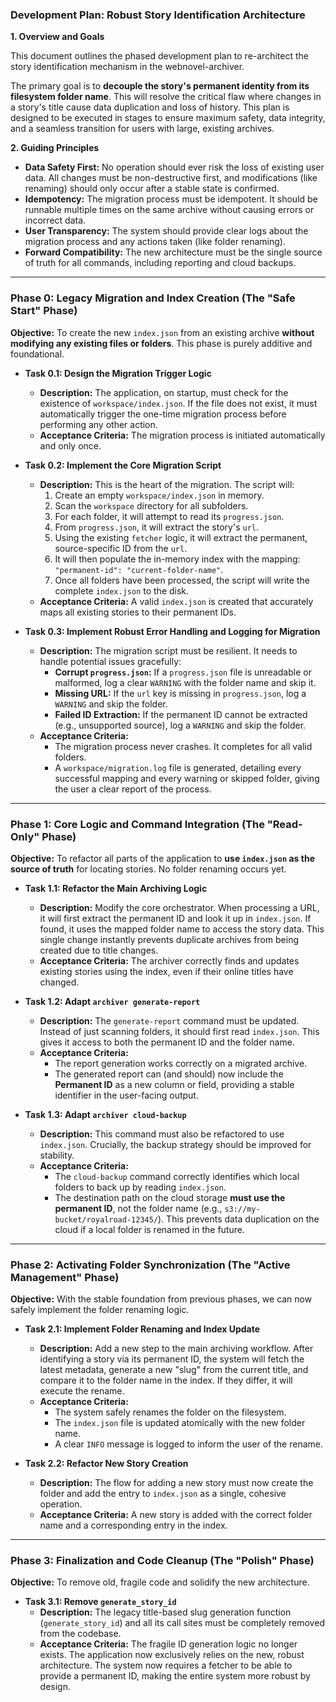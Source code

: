 ### **Development Plan: Robust Story Identification Architecture**

**1. Overview and Goals**

This document outlines the phased development plan to re-architect the story identification mechanism in the webnovel-archiver.

The primary goal is to **decouple the story's permanent identity from its filesystem folder name**. This will resolve the critical flaw where changes in a story's title cause data duplication and loss of history. This plan is designed to be executed in stages to ensure maximum safety, data integrity, and a seamless transition for users with large, existing archives.

**2. Guiding Principles**

-   **Data Safety First:** No operation should ever risk the loss of existing user data. All changes must be non-destructive first, and modifications (like renaming) should only occur after a stable state is confirmed.
-   **Idempotency:** The migration process must be idempotent. It should be runnable multiple times on the same archive without causing errors or incorrect data.
-   **User Transparency:** The system should provide clear logs about the migration process and any actions taken (like folder renaming).
-   **Forward Compatibility:** The new architecture must be the single source of truth for all commands, including reporting and cloud backups.

---

### **Phase 0: Legacy Migration and Index Creation (The "Safe Start" Phase)**

**Objective:** To create the new `index.json` from an existing archive **without modifying any existing files or folders**. This phase is purely additive and foundational.

-   **Task 0.1: Design the Migration Trigger Logic**

    -   **Description:** The application, on startup, must check for the existence of `workspace/index.json`. If the file does not exist, it must automatically trigger the one-time migration process before performing any other action.
    -   **Acceptance Criteria:** The migration process is initiated automatically and only once.

-   **Task 0.2: Implement the Core Migration Script**

    -   **Description:** This is the heart of the migration. The script will:
        1.  Create an empty `workspace/index.json` in memory.
        2.  Scan the `workspace` directory for all subfolders.
        3.  For each folder, it will attempt to read its `progress.json`.
        4.  From `progress.json`, it will extract the story's `url`.
        5.  Using the existing `fetcher` logic, it will extract the permanent, source-specific ID from the `url`.
        6.  It will then populate the in-memory index with the mapping: `"permanent-id": "current-folder-name"`.
        7.  Once all folders have been processed, the script will write the complete `index.json` to the disk.
    -   **Acceptance Criteria:** A valid `index.json` is created that accurately maps all existing stories to their permanent IDs.

-   **Task 0.3: Implement Robust Error Handling and Logging for Migration**
    -   **Description:** The migration script must be resilient. It needs to handle potential issues gracefully:
        -   **Corrupt `progress.json`:** If a `progress.json` file is unreadable or malformed, log a clear `WARNING` with the folder name and skip it.
        -   **Missing URL:** If the `url` key is missing in `progress.json`, log a `WARNING` and skip the folder.
        -   **Failed ID Extraction:** If the permanent ID cannot be extracted (e.g., unsupported source), log a `WARNING` and skip the folder.
    -   **Acceptance Criteria:**
        -   The migration process never crashes. It completes for all valid folders.
        -   A `workspace/migration.log` file is generated, detailing every successful mapping and every warning or skipped folder, giving the user a clear report of the process.

---

### **Phase 1: Core Logic and Command Integration (The "Read-Only" Phase)**

**Objective:** To refactor all parts of the application to **use `index.json` as the source of truth** for locating stories. No folder renaming occurs yet.

-   **Task 1.1: Refactor the Main Archiving Logic**

    -   **Description:** Modify the core orchestrator. When processing a URL, it will first extract the permanent ID and look it up in `index.json`. If found, it uses the mapped folder name to access the story data. This single change instantly prevents duplicate archives from being created due to title changes.
    -   **Acceptance Criteria:** The archiver correctly finds and updates existing stories using the index, even if their online titles have changed.

-   **Task 1.2: Adapt `archiver generate-report`**

    -   **Description:** The `generate-report` command must be updated. Instead of just scanning folders, it should first read `index.json`. This gives it access to both the permanent ID and the folder name.
    -   **Acceptance Criteria:**
        -   The report generation works correctly on a migrated archive.
        -   The generated report can (and should) now include the **Permanent ID** as a new column or field, providing a stable identifier in the user-facing output.

-   **Task 1.3: Adapt `archiver cloud-backup`**
    -   **Description:** This command must also be refactored to use `index.json`. Crucially, the backup strategy should be improved for stability.
    -   **Acceptance Criteria:**
        -   The `cloud-backup` command correctly identifies which local folders to back up by reading `index.json`.
        -   The destination path on the cloud storage **must use the permanent ID**, not the folder name (e.g., `s3://my-bucket/royalroad-12345/`). This prevents data duplication on the cloud if a local folder is renamed in the future.

---

### **Phase 2: Activating Folder Synchronization (The "Active Management" Phase)**

**Objective:** With the stable foundation from previous phases, we can now safely implement the folder renaming logic.

-   **Task 2.1: Implement Folder Renaming and Index Update**

    -   **Description:** Add a new step to the main archiving workflow. After identifying a story via its permanent ID, the system will fetch the latest metadata, generate a new "slug" from the current title, and compare it to the folder name in the index. If they differ, it will execute the rename.
    -   **Acceptance Criteria:**
        -   The system safely renames the folder on the filesystem.
        -   The `index.json` file is updated atomically with the new folder name.
        -   A clear `INFO` message is logged to inform the user of the rename.

-   **Task 2.2: Refactor New Story Creation**
    -   **Description:** The flow for adding a new story must now create the folder and add the entry to `index.json` as a single, cohesive operation.
    -   **Acceptance Criteria:** A new story is added with the correct folder name and a corresponding entry in the index.

---

### **Phase 3: Finalization and Code Cleanup (The "Polish" Phase)**

**Objective:** To remove old, fragile code and solidify the new architecture.

-   **Task 3.1: Remove `generate_story_id`**
    -   **Description:** The legacy title-based slug generation function (`generate_story_id`) and all its call sites must be completely removed from the codebase.
    -   **Acceptance Criteria:** The fragile ID generation logic no longer exists. The application now exclusively relies on the new, robust architecture. The system now requires a fetcher to be able to provide a permanent ID, making the entire system more robust by design.
